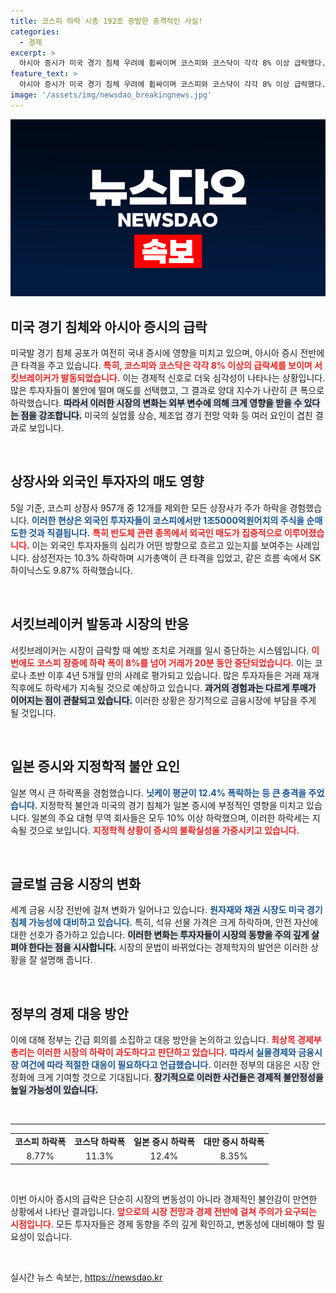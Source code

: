 ```yaml
---
title: 코스피 하락 시총 192조 증발한 충격적인 사실!
categories:
  - 경제
excerpt: >
  아시아 증시가 미국 경기 침체 우려에 휩싸이며 코스피와 코스닥이 각각 8% 이상 급락했다. 하루 만에 서킷브레이커가 발동되며, 투자자들은 패닉 상태에 빠져들고 있다. 정부는 긴급 회의를 소집해 대책을 논의 중이다.
feature_text: >
  아시아 증시가 미국 경기 침체 우려에 휩싸이며 코스피와 코스닥이 각각 8% 이상 급락했다. 하루 만에 서킷브레이커가 발동되며, 투자자들은 패닉 상태에 빠져들고 있다. 정부는 긴급 회의를 소집해 대책을 논의 중이다.
image: '/assets/img/newsdao_breakingnews.jpg'
---
```


<p><img src="/assets/img/newsdao_breakingnews.jpg" alt="ontimetimes 속보" /></p>

<h2 data-ke-size="size26">미국 경기 침체와 아시아 증시의 급락</h2>

<p data-ke-size="size16">미국발 경기 침체 공포가 여전히 국내 증시에 영향을 미치고 있으며, 아시아 증시 전반에 큰 타격을 주고 있습니다. <b><span style="color: #ee2323;">특히, 코스피와 코스닥은 각각 8% 이상의 급락세를 보이며 서킷브레이커가 발동되었습니다.</span></b> 이는 경제적 신호로 더욱 심각성이 나타나는 상황입니다. 많은 투자자들이 불안에 떨며 매도를 선택했고, 그 결과로 양대 지수가 나란히 큰 폭으로 하락했습니다. <b><span style="background-color: #21538527;">따라서 이러한 시장의 변화는 외부 변수에 의해 크게 영향을 받을 수 있다는 점을 강조합니다.</span></b> 미국의 실업률 상승, 제조업 경기 전망 악화 등 여러 요인이 겹친 결과로 보입니다.</p>

<p data-ke-size="size16">&nbsp;</p>

<h2 data-ke-size="size26">상장사와 외국인 투자자의 매도 영향</h2>

<p data-ke-size="size16">5일 기준, 코스피 상장사 957개 중 12개를 제외한 모든 상장사가 주가 하락을 경험했습니다. <b><span style="color: #1a5490;">이러한 현상은 외국인 투자자들이 코스피에서만 1조5000억원어치의 주식을 순매도한 것과 직결됩니다.</span></b> <b><span style="color: #ee2323;">특히 반도체 관련 종목에서 외국인 매도가 집중적으로 이루어졌습니다.</span></b> 이는 외국인 투자자들의 심리가 어떤 방향으로 흐르고 있는지를 보여주는 사례입니다. 삼성전자는 10.3% 하락하며 시가총액이 큰 타격을 입었고, 같은 흐름 속에서 SK하이닉스도 9.87% 하락했습니다.</p>

<p data-ke-size="size16">&nbsp;</p>

<h2 data-ke-size="size26">서킷브레이커 발동과 시장의 반응</h2>

<p data-ke-size="size16">서킷브레이커는 시장이 급락할 때 예방 조치로 거래를 일시 중단하는 시스템입니다. <b><span style="color: #ee2323;">이번에도 코스피 장중에 하락 폭이 8%를 넘어 거래가 20분 동안 중단되었습니다.</span></b> 이는 코로나 초반 이후 4년 5개월 만의 사례로 평가되고 있습니다. 많은 투자자들은 거래 재개 직후에도 하락세가 지속될 것으로 예상하고 있습니다. <b><span style="background-color: #21538527;">과거의 경험과는 다르게 투매가 이어지는 점이 관찰되고 있습니다.</span></b> 이러한 상황은 장기적으로 금융시장에 부담을 주게 될 것입니다.</p>

<p data-ke-size="size16">&nbsp;</p>

<h2 data-ke-size="size26">일본 증시와 지정학적 불안 요인</h2>

<p data-ke-size="size16">일본 역시 큰 하락폭을 경험했습니다. <b><span style="color: #1a5490;">닛케이 평균이 12.4% 폭락하는 등 큰 충격을 주었습니다.</span></b> 지정학적 불안과 미국의 경기 침체가 일본 증시에 부정적인 영향을 미치고 있습니다. 일본의 주요 대형 무역 회사들은 모두 10% 이상 하락했으며, 이러한 하락세는 지속될 것으로 보입니다. <b><span style="color: #ee2323;">지정학적 상황이 증시의 불확실성을 가중시키고 있습니다.</span></b></p>

<p data-ke-size="size16">&nbsp;</p>

<h2 data-ke-size="size26">글로벌 금융 시장의 변화</h2>

<p data-ke-size="size16">세계 금융 시장 전반에 걸쳐 변화가 일어나고 있습니다. <b><span style="color: #1a5490;">원자재와 채권 시장도 미국 경기 침체 가능성에 대비하고 있습니다.</span></b> 특히, 석유 선물 가격은 크게 하락하며, 안전 자산에 대한 선호가 증가하고 있습니다. <b><span style="background-color: #21538527;">이러한 변화는 투자자들이 시장의 동향을 주의 깊게 살펴야 한다는 점을 시사합니다.</span></b> 시장의 문법이 바뀌었다는 경제학자의 발언은 이러한 상황을 잘 설명해 줍니다.</p>

<p data-ke-size="size16">&nbsp;</p>

<h2 data-ke-size="size26">정부의 경제 대응 방안</h2>

<p data-ke-size="size16">이에 대해 정부는 긴급 회의를 소집하고 대응 방안을 논의하고 있습니다. <b><span style="color: #ee2323;">최상목 경제부총리는 이러한 시장의 하락이 과도하다고 판단하고 있습니다.</span></b> <b><span style="color: #1a5490;">따라서 실물경제와 금융시장 여건에 따라 적절한 대응이 필요하다고 언급했습니다.</span></b> 이러한 정부의 대응은 시장 안정화에 크게 기여할 것으로 기대됩니다. <b><span style="background-color: #21538527;">장기적으로 이러한 사건들은 경제적 불안정성을 높일 가능성이 있습니다.</span></b></p>

<p data-ke-size="size16">&nbsp;</p>

<hr>

<table>
    <tr>
        <td style="text-align: center; height: 17px;"><b>코스피 하락폭</b></td>
        <td style="text-align: center; height: 17px;"><b>코스닥 하락폭</b></td>
        <td style="text-align: center; height: 17px;"><b>일본 증시 하락폭</b></td>
        <td style="text-align: center; height: 17px;"><b>대만 증시 하락폭</b></td>
    </tr>
    <tr>
        <td style="text-align: center; height: 17px;">8.77%</td>
        <td style="text-align: center; height: 17px;">11.3%</td>
        <td style="text-align: center; height: 17px;">12.4%</td>
        <td style="text-align: center; height: 17px;">8.35%</td>
    </tr>
</table>

<p data-ke-size="size16">&nbsp;</p>

<p data-ke-size="size16">이번 아시아 증시의 급락은 단순히 시장의 변동성이 아니라 경제적인 불안감이 만연한 상황에서 나타난 결과입니다. <b><span style="color: #ee2323;">앞으로의 시장 전망과 경제 전반에 걸쳐 주의가 요구되는 시점입니다.</span></b> 모든 투자자들은 경제 동향을 주의 깊게 확인하고, 변동성에 대비해야 할 필요성이 있습니다.</p>

<p data-ke-size="size16">&nbsp;</p>
실시간 뉴스 속보는, <a href="https://newsdao.kr" rel="dofollow">https://newsdao.kr</a>


